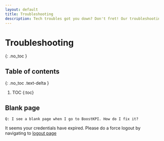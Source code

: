 ```yaml
---
layout: default
title: Troubleshooting
description: Tech troubles got you down? Don't fret! Our troubleshooting page is your knight in shining armor.  Discover visual guides for quick diagnosis, actionable solutions for any glitch, and expert tips from the community.  Search by keyword, browse categories, or take a guided tour.  We're constantly adding new tricks, so visit often and conquer tech woes with confidence!
---
```


# Troubleshooting
{: .no_toc }

## Table of contents
{: .no_toc .text-delta }

1. TOC
{:toc}

## Blank page
```
Q: I see a blank page when I go to BoostKPI. How do I fix it?
```
It seems your credentials have expired. Please do a force logout by navigating to 
[logout page](https://dashboard.boostkpi.com/app/#/logout)
